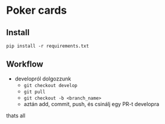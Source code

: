# Poker cards

## Install

```
pip install -r requirements.txt
```

## Workflow
- developról dolgozzunk
  - `git checkout develop`
  - `git pull`
  - `git checkout -b <branch_name>`
  - aztán add, commit, push, és csinálj egy PR-t developra

thats all